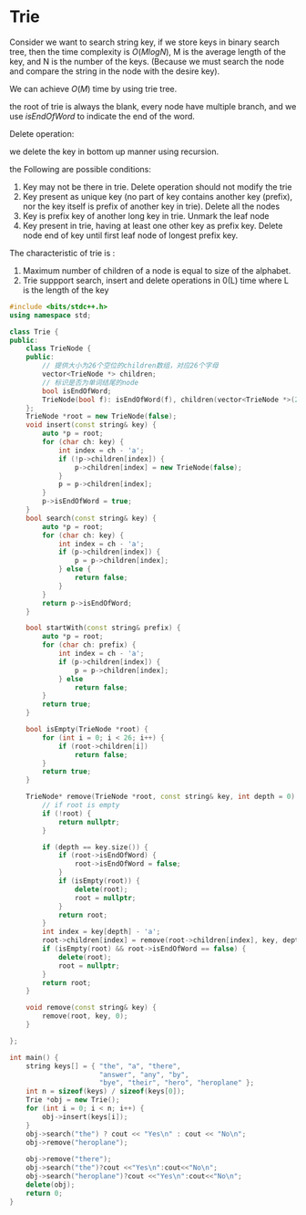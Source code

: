 # Trie

Consider we want to search string key, if we store keys in binary search tree, then the time complexity is $O(MlogN)$, M is the average length of the key, and N is the number of the keys. (Because we must search the node and compare the string in the node with the desire key).

We can achieve $O(M)$ time by using trie tree.

the root of trie is always the blank, every node have multiple branch, and we use *isEndOfWord* to indicate the end of the word.

Delete operation:

we delete the key in bottom up manner using recursion.

the Following are possible conditions:

1. Key may not be there in trie. Delete operation should not modify the trie
2. Key present as unique key (no part of key contains another key (prefix), nor the key itself is prefix of another key in trie). Delete all the nodes
3. Key is prefix key of another long key in trie. Unmark the leaf node
4. Key present in trie, having at least one other key as prefix key. Delete node end of key until first leaf node of longest prefix key.

The characteristic of trie is :

 1. Maximum number of children of a node is equal to size of the alphabet.
 2. Trie suppport search, insert and delete operations in 0(L) time where L is the length of the key

```cpp
#include <bits/stdc++.h>
using namespace std;

class Trie {
public:
	class TrieNode {
	public:
		// 提供大小为26个空位的children数组，对应26个字母
		vector<TrieNode *> children;
		// 标识是否为单词结尾的node
		bool isEndOfWord;
		TrieNode(bool f): isEndOfWord(f), children(vector<TrieNode *>(26, nullptr)) {}
	};
	TrieNode *root = new TrieNode(false);
	void insert(const string& key) {
		auto *p = root;
		for (char ch: key) {
			int index = ch - 'a';
			if (!p->children[index]) {
				p->children[index] = new TrieNode(false);
			}
			p = p->children[index];
		}
		p->isEndOfWord = true;
	}
	bool search(const string& key) {
		auto *p = root;
		for (char ch: key) {
			int index = ch - 'a';
			if (p->children[index]) {
				p = p->children[index];
			} else {
				return false;
			}
		}
		return p->isEndOfWord;
	}

	bool startWith(const string& prefix) {
		auto *p = root;
		for (char ch: prefix) {
			int index = ch - 'a';
			if (p->children[index]) {
				p = p->children[index];
			} else 
				return false;
		}
		return true;
	}

	bool isEmpty(TrieNode *root) {
		for (int i = 0; i < 26; i++) {
			if (root->children[i])
				return false;
		}
		return true;
	}

	TrieNode* remove(TrieNode *root, const string& key, int depth = 0) {
		// if root is empty
		if (!root) {
			return nullptr;
		}

		if (depth == key.size()) {
			if (root->isEndOfWord) {
				root->isEndOfWord = false;
			}
			if (isEmpty(root)) {
				delete(root);
				root = nullptr;
			}
			return root;
		}
		int index = key[depth] - 'a';
		root->children[index] = remove(root->children[index], key, depth+1);
		if (isEmpty(root) && root->isEndOfWord == false) {
			delete(root);
			root = nullptr;
		}
		return root;
	}

	void remove(const string& key) {
		remove(root, key, 0);
	}

};

int main() {
	string keys[] = { "the", "a", "there", 
                      "answer", "any", "by", 
                      "bye", "their", "hero", "heroplane" }; 
	int n = sizeof(keys) / sizeof(keys[0]);
	Trie *obj = new Trie();
	for (int i = 0; i < n; i++) {
		obj->insert(keys[i]);
	}
	obj->search("the") ? cout << "Yes\n" : cout << "No\n";
	obj->remove("heroplane");
	
	obj->remove("there");
	obj->search("the")?cout <<"Yes\n":cout<<"No\n";
	obj->search("heroplane")?cout <<"Yes\n":cout<<"No\n";
	delete(obj);
	return 0;
}
```
